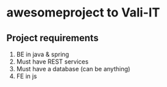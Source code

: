 # awesomeproject to Vali-IT

## Project requirements
1. BE in java & spring
2. Must have REST services
3. Must have a database (can be anything)
4. FE in js
